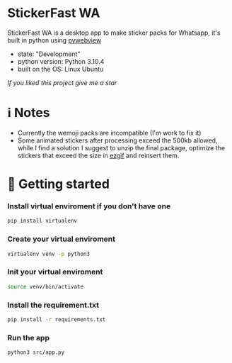 # StickerFast WA

StickerFast WA is a desktop app to make sticker packs for Whatsapp, it's built in python using [pywebview](https://pywebview.flowrl.com)
- state: "Development"
- python version: Python 3.10.4
- built on the OS: Linux Ubuntu

*If you liked this project give me a star*

# ℹ️ Notes 
- Currently the wemoji packs are incompatible (I'm work to fix it)
- Some animated stickers after processing exceed the 500kb allowed, while I find a solution I suggest to unzip the final package, optimize the stickers that exceed the size in [ezgif](https://ezgif.com/optiwebp) and reinsert them.

# 🚀 Getting started

### Install virtual enviroment if you don't have one
``` bash
pip install virtualenv
```

### Create your virtual enviroment
``` bash
virtualenv venv -p python3
```
  
### Init your virtual enviroment
``` bash
source venv/bin/activate
``` 
### Install the requirement.txt
``` bash
pip install -r requirements.txt 
```

### Run the app
``` bash
python3 src/app.py
```
